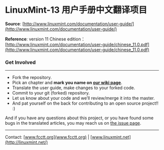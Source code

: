 LinuxMint-13 用户手册中文翻译项目
==========================

**Source**: [http://www.linuxmint.com/documentation/user-guide/](http://www.linuxmint.com/documentation/user-guide/)

**Reference**: version 11 Chinese edition： [http://www.linuxmint.com/documentation/user-guide/chinese_11.0.pdf](http://www.linuxmint.com/documentation/user-guide/chinese_11.0.pdf)


### Get Involved

----

- Fork the repository.
- Pick an chapter and **mark you name on [our wiki page](https://github.com/oppih/LinuxMint-13-User-Guide-zh/wiki)**.
- Translate the user guide, make changes to your forked code.
- Commit to your git (forked) repository.
- Let us know about your code and we’ll review/merge it into the master.
- And pat yourself on the back for contributing to an open source project!!  :)
 
And if you have any questions about this project, or you have found some bugs in the translated articles, you may reach us on [the issue page](https://github.com/oppih/LinuxMint-13-User-Guide-zh/issues).

----
Contact: [www.fcctt.org](www.fcctt.org) | [www.linuxmint.net](http://linuxmint.net/)